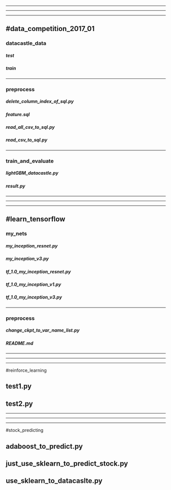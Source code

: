 -------
-------
-------
#data_competition_2017_01
-------
### datacastle_data
##### test
##### train
-------
### preprocess
##### delete_column_index_of_sql.py
##### feature.sql
##### read_all_csv_to_sql.py
##### read_csv_to_sql.py
-------
### train_and_evaluate
##### lightGBM_datacastle.py
##### result.py
-------
-------
-------
#learn_tensorflow
-------
### my_nets
##### my_inception_resnet.py
##### my_inception_v3.py
##### tf_1.0_my_inception_resnet.py
##### tf_1.0_my_inception_v1.py
##### tf_1.0_my_inception_v3.py
-------
### preprocess
##### change_ckpt_to_var_name_list.py
##### README.md
-------
-------
-------
#reinforce_learning
## test1.py
## test2.py
-------
-------
-------
#stock_predicting
## adaboost_to_predict.py
## just_use_sklearn_to_predict_stock.py
## use_sklearn_to_datacaslte.py
